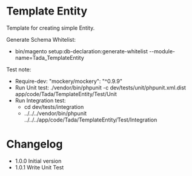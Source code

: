 # Template Entity

Template for creating simple Entity.

Generate Schema Whitelist:

- bin/magento setup:db-declaration:generate-whitelist --module-name=Tada_TemplateEntity

Test note:
- Require-dev: "mockery/mockery": "^0.9.9"
- Run Unit test: ./vendor/bin/phpunit -c dev/tests/unit/phpunit.xml.dist app/code/Tada/TemplateEntity/Test/Unit
- Run Integration test:
  - cd dev/tests/integration
  - ../../../vendor/bin/phpunit ../../../app/code/Tada/TemplateEntity/Test/Integration

# Changelog
- 1.0.0 Initial version
- 1.0.1 Write Unit Test

